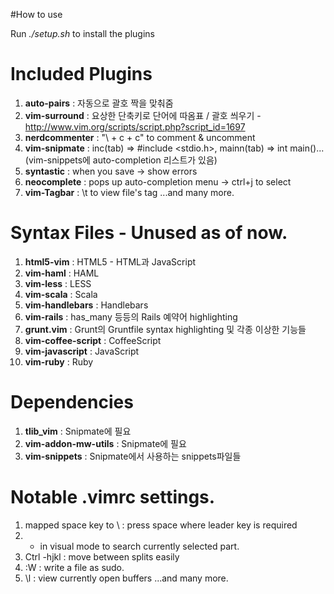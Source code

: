 #How to use


Run *./setup.sh* to install the plugins

# Included Plugins

1. **auto-pairs** : 자동으로 괄호 짝을 맞춰줌
2. **vim-surround** : 요상한 단축키로 단어에 따옴표 / 괄호 씌우기 - http://www.vim.org/scripts/script.php?script_id=1697
3. **nerdcommenter** : "\ + c + c" to comment & uncomment
4. **vim-snipmate** : inc(tab) => #include <stdio.h>, mainn(tab) => int main()... (vim-snippets에 auto-completion 리스트가 있음)
5. **syntastic** : when you save -> show errors
6. **neocomplete** : pops up auto-completion menu -> ctrl+j to select
7. **vim-Tagbar** : \t to view file's tag
...and many more.

# Syntax Files - Unused as of now.

1. **html5-vim** : HTML5 - HTML과 JavaScript
2. **vim-haml** : HAML
3. **vim-less** : LESS
4. **vim-scala** : Scala
5. **vim-handlebars** : Handlebars
6. **vim-rails** : has_many 등등의 Rails 예약어 highlighting
7. **grunt.vim** : Grunt의 Gruntfile syntax highlighting 및 각종 이상한 기능들
8. **vim-coffee-script** : CoffeeScript
9. **vim-javascript** : JavaScript
10. **vim-ruby** : Ruby

# Dependencies
1. **tlib_vim** : Snipmate에 필요
2. **vim-addon-mw-utils** : Snipmate에 필요
3. **vim-snippets** : Snipmate에서 사용하는 snippets파일들

# Notable .vimrc settings.

1. mapped space key to \ : press space where leader key is required
2. * in visual mode to search currently selected part.
3. Ctrl -hjkl : move between splits easily
4. :W : write a file as sudo.
5. \l : view currently open buffers
...and many more.
